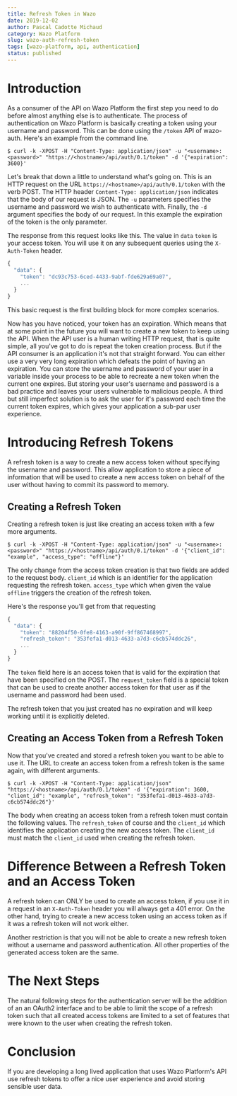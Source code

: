 ```yaml
---
title: Refresh Token in Wazo
date: 2019-12-02
author: Pascal Cadotte Michaud
category: Wazo Platform
slug: wazo-auth-refresh-token
tags: [wazo-platform, api, authentication]
status: published
---
```


# Introduction

As a consumer of the API on Wazo Platform the first step you need to do before
almost anything else is to authenticate. The process of authentication on Wazo Platform
is basically creating a token using your username and password. This can be done
using the `/token` API of wazo-auth. Here's an example from the command line.

```ShellSession
$ curl -k -XPOST -H "Content-Type: application/json" -u "<username>:<password>" "https://<hostname>/api/auth/0.1/token" -d '{"expiration": 3600}'
```

Let's break that down a little to understand what's going on. This is an HTTP
request on the URL `https://<hostname>/api/auth/0.1/token` with the verb POST.
The HTTP header `Content-Type: application/json` indicates that the body of our
request is JSON. The `-u` parameters specifies the username and password we wish
to authenticate with. Finally, the `-d` argument specifies the body of our
request. In this example the expiration of the token is the only parameter.

The response from this request looks like this. The value in `data` `token` is
your access token. You will use it on any subsequent queries using the
`X-Auth-Token` header.

```Javascript
{
  "data": {
    "token": "dc93c753-6ced-4433-9abf-fde629a69a07",
    ...
  }
}
```

This basic request is the first building block for more complex scenarios.

Now has you have noticed, your token has an expiration. Which means that at some
point in the future you will want to create a new token to keep using the API.
When the API user is a human writing HTTP request, that is quite simple, all
you've got to do is repeat the token creation process. But if the API consumer
is an application it's not that straight forward. You can either use a very very
long expiration which defeats the point of having an expiration. You can store
the username and password of your user in a variable inside your process to be
able to recreate a new token when the current one expires. But storing your
user's username and password is a bad practice and leaves your users vulnerable
to malicious people. A third but still imperfect solution is to ask the user for
it's password each time the current token expires, which gives your application
a sub-par user experience.

# Introducing Refresh Tokens

A refresh token is a way to create a new access token without specifying the
username and password. This allow application to store a piece of information
that will be used to create a new access token on behalf of the user without
having to commit its password to memory.

## Creating a Refresh Token

Creating a refresh token is just like creating an access token with a few more
arguments.

```ShellSession
$ curl -k -XPOST -H "Content-Type: application/json" -u "<username>:<password>" "https://<hostname>/api/auth/0.1/token" -d '{"client_id": "example", "access_type": "offline"}'
```

The only change from the access token creation is that two fields are added to
the request body. `client_id` which is an identifier for the application
requesting the refresh token. `access_type` which when given the value `offline`
triggers the creation of the refresh token.

Here's the response you'll get from that requesting

```Javascript
{
  "data": {
    "token": "88204f50-0fe8-4163-a90f-9ff867468997",
    "refresh_token": "353fefa1-d013-4633-a7d3-c6cb574ddc26",
    ...
  }
}
```

The `token` field here is an access token that is valid for the expiration that
have been specified on the POST. The `request_token` field is a special token
that can be used to create another access token for that user as if the username
and password had been used.

The refresh token that you just created has no expiration and will keep working
until it is explicitly deleted.

## Creating an Access Token from a Refresh Token

Now that you've created and stored a refresh token you want to be able to use
it. The URL to create an access token from a refresh token is the same again,
with different arguments.

```ShellSession
$ curl -k -XPOST -H "Content-Type: application/json" "https://<hostname>/api/auth/0.1/token" -d '{"expiration": 3600, "client_id": "example", "refresh_token": "353fefa1-d013-4633-a7d3-c6cb574ddc26"}'
```

The body when creating an access token from a refresh token must contain the
following values. The `refresh_token` of course and the `client_id` which
identifies the application creating the new access token. The `client_id` must
match the `client_id` used when creating the refresh token.

# Difference Between a Refresh Token and an Access Token

A refresh token can ONLY be used to create an access token, if you use it in a
request in an `X-Auth-Token` header you will always get a 401 error. On the
other hand, trying to create a new access token using an access token as if it
was a refresh token will not work either.

Another restriction is that you will not be able to create a new refresh token
without a username and password authentication. All other properties of the
generated access token are the same.

# The Next Steps

The natural following steps for the authentication server will be the addition
of an an OAuth2 interface and to be able to limit the scope of a refresh token
such that all created access tokens are limited to a set of features that were
known to the user when creating the refresh token.

# Conclusion

If you are developing a long lived application that uses Wazo Platform's API use refresh
tokens to offer a nice user experience and avoid storing sensible user data.
